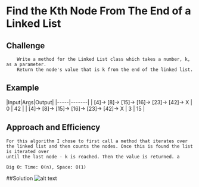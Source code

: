 # Find the Kth Node From The End of a Linked List

## Challenge
```
	Write a method for the Linked List class which takes a number, k, as a parameter. 
	Return the node's value that is k from the end of the linked list.
```

## Example
|Input|Args|Output|
|-----|-------|
| [4]-> [8]-> [15]-> [16]-> [23]-> [42]-> X | 0 | 42 |
| [4]-> [8]-> [15]-> [16]-> [23]-> [42]-> X | 3 | 15 |

## Approach and Efficiency
```
For this algorithm I chose to first call a method that iterates over the linked list and then counts the nodes. Once this is found the list is iterated over
until the last node - k is reached. Then the value is returned. a

Big O: Time: O(n), Space: O(1)
```

##Solution
![alt text](https://github.com/CClemensJr/data-structures-and-algorithms/blob/master/assets/kthFromTheEnd.JPG "Kth From End Whiteboard")
